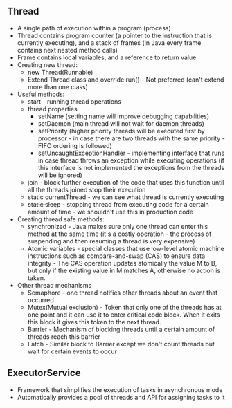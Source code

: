 Thread
-
- A single path of execution within a program (process)
- Thread contains program counter (a pointer to the instruction that
is currently executing), and a stack of frames (in Java every frame
contains next nested method calls)
- Frame contains local variables, and a reference to return value
- Creating new thread:
    - new Thread(Runnable)
    - ~~Extend Thread class and override run()~~ - Not preferred (can't extend
    more than one class)
- Useful methods: 
    - start - running thread operations
    - thread properties
        - setName (setting name will improve debugging capabilities)
        - setDaemon (main thread will not wait for daemon threads)
        - setPriority (higher priority threads will be executed first by processor -
        in case there are two threads with the same priority - FIFO ordering is followed)
        - setUncaughtExceptionHandler - implementing interface that runs in case
        thread throws an exception while executing operations (if this interface is not 
        implemented the exceptions from the threads will be ignored)
    - join - block further execution of the code that uses this function until
    all the threads joined stop their execution
    - static currentThread - we can see what thread is currently executing
    - ~~static sleep~~ - stopping thread from executing code for a certain amount of
    time - we shouldn't use this in production code
- Creating thread safe methods:
    - synchronized - Java makes sure only one thread can enter this 
    method at the same time (it's a costly operation - the process of suspending
    and then resuming a thread is very expensive)
    - Atomic variables - special classes that use low-level atomic machine 
    instructions such as compare-and-swap (CAS) to ensure data integrity - 
    The CAS operation updates atomically the value M to B, but only if the 
    existing value in M matches A, otherwise no action is taken.
- Other thread mechanisms
    - Semaphore - one thread notifies other threads about an event that occurred
    - Mutex(Mutual exclusion) - Token that only one of the threads has at one point
    and it can use it to enter critical code block. When it exits this  block it gives
     this token to the next thread.
    - Barrier - Mechanism of blocking threads until a certain amount of threads reach
    this barrier
    - Latch - Similar block to Barrier except we don't count threads but
    wait for certain events to occur
    
ExecutorService
-
- Framework that simplifies the execution of tasks in asynchronous mode
- Automatically provides a pool of threads and API for assigning tasks to it
